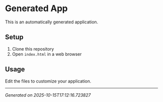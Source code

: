 # Generated App

This is an automatically generated application.

## Setup

1. Clone this repository
2. Open `index.html` in a web browser

## Usage

Edit the files to customize your application.

---
*Generated on 2025-10-15T17:12:16.723827*